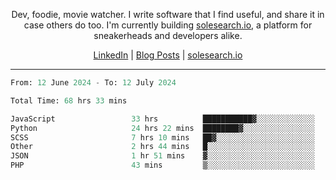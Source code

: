<p align="center">Dev, foodie, movie watcher. I write software that I find useful, and share it in case others do too. I'm currently building <a href="https://solesearch.io">solesearch.io</a>, a platform for sneakerheads and developers alike.</p>
<p align="center">
  <a href="https://www.linkedin.com/in/peter-rauscher">LinkedIn</a>
  |
  <a href="https://dev.to/peterrauscher">Blog Posts</a>
  |
  <a href="https://solesearch.io">solesearch.io</a>
</p>
<hr/>
<!--START_SECTION:waka-->

```python
From: 12 June 2024 - To: 12 July 2024

Total Time: 68 hrs 33 mins

JavaScript                 33 hrs          ███████████▓░░░░░░░░░░░░░   46.29 %
Python                     24 hrs 22 mins  ████████▓░░░░░░░░░░░░░░░░   34.19 %
SCSS                       7 hrs 10 mins   ██▓░░░░░░░░░░░░░░░░░░░░░░   10.06 %
Other                      2 hrs 44 mins   █░░░░░░░░░░░░░░░░░░░░░░░░   03.84 %
JSON                       1 hr 51 mins    ▓░░░░░░░░░░░░░░░░░░░░░░░░   02.60 %
PHP                        43 mins         ▒░░░░░░░░░░░░░░░░░░░░░░░░   01.01 %
```

<!--END_SECTION:waka-->
